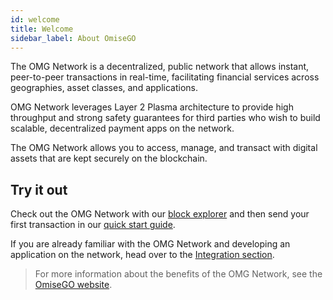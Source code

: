 ```yaml
---
id: welcome
title: Welcome
sidebar_label: About OmiseGO
---
```


The OMG Network is a decentralized, public network that allows instant, peer-to-peer transactions in real-time, facilitating financial services across geographies, asset classes, and applications.

OMG Network leverages Layer 2 Plasma architecture to provide high throughput and strong safety guarantees for third parties who wish to build scalable, decentralized payment apps on the network. 

The OMG Network allows you to access, manage, and transact with digital assets that are kept securely on the blockchain. 

## Try it out

Check out the OMG Network with our [block explorer](https://quest-pre-lumphini.omg.network/) and then send your first transaction in our [quick start guide](quick-start).

If you are already familiar with the OMG Network and developing an application on the network, head over to the [Integration section](integration-introduction).

> For more information about the benefits of the OMG Network, see the [OmiseGO website](https://omisego.co/network).

